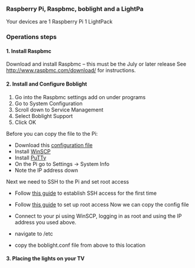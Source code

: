 ### Raspberry Pi, Raspbmc, boblight and a LightPa

Your devices are 1 Raspberry Pi 1 LightPack

### Operations steps

#### 1. Install Raspbmc
 Download and install Raspbmc – this must be the July or later release See http://www.raspbmc.com/download/ for instructions.

#### 2. Install and Configure Boblight

1. Go into the Raspbmc settings add on under programs
2. Go to System Configuration
3. Scroll down to Service Management
4. Select Boblight Support
5. Click OK
 
Before you can copy the file to the Pi:

- Download this [configuration file](#https://skydrive.live.com/?cid=0f775ea9b6f34329&id=F775EA9B6F34329%211770)
- Install [WinSCP](#http://winscp.net/eng/download.php)
- Install [PuTTy](#http://www.chiark.greenend.org.uk/~sgtatham/putty/download.html)
- On the Pi go to Settings -> System Info
- Note the IP address down

Next we need to SSH to the Pi and set root access

- Follow [this guide](#http://htpcbuild.com/htpc-software/raspberry-pi-raspbmc/connecting-to-raspbmc-ssh/) to establish SSH access for the first time
- Follow [this guide](#http://www.raspbmc.com/wiki/user/root-access/)  to set up root access
Now we can copy the config file

- Connect to your pi using WinSCP, logging in as root and using the IP address you used above.
- navigate to /etc
- copy the boblight.conf file from above to this location

#### 3. Placing the lights on your TV
